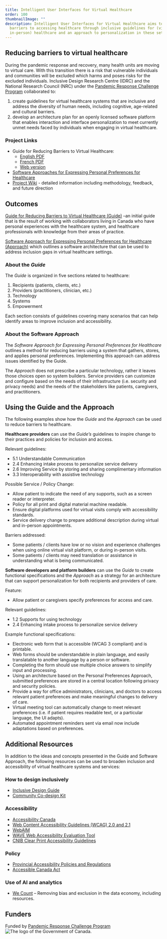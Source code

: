 ```yaml
---
title: Intelligent User Interfaces for Virtual Healthcare
order: 100
thumbnailImage: ""
description: Intelligent User Interfaces for Virtual Healthcare aims to reduce
  barriers to accessing healthcare through inclusive guidelines for (virtual or
  in-person) healthcare and an approach to personalization in these settings.
---
```

## Reducing barriers to virtual healthcare

During the pandemic response and recovery, many health units are moving to virtual care. With this transition there is a risk that vulnerable individuals and communities will be excluded which harms and poses risks for the excluded individuals. Inclusive Design Research Centre (IDRC) and the National Research Council (NRC) under the [Pandemic Response Challenge Program](https://nrc.canada.ca/en/research-development/research-collaboration/programs/pandemic-response-challenge-program) collaborated to:

1. create guidelines for virtual healthcare systems that are inclusive and address the diversity of human needs, including cognitive, age-related and cultural barriers.  
2. develop an architecture plan for an openly licensed software platform that enables interaction and interface personalization to meet currently unmet needs faced by individuals when engaging in virtual healthcare.

### Project Links

* Guide for Reducing Barriers to Virtual Healthcare:
  * [English PDF](/media/guide-for-reducing-barriers-to-virtual-healthcare.pdf)
  * [French PDF](/media/md-3734_guide-for-reducing-barriers-to-virtual-healthcare_f.pdf)
  * [Web version](https://wiki.fluidproject.org/display/IUIGFVP/Section+-+Guide+for+Reducing+Barriers+to+Virtual+Healthcare)
* [Software Approaches for Expressing Personal Preferences for Healthcare](https://wiki.fluidproject.org/display/IUIGFVP/Section+-+Software+Approaches+for+Expressing+Personal+Preferences+for+Healthcare)
* [Project Wiki](https://wiki.fluidproject.org/display/IUIGFVP/Intelligent+User+Interfaces+and+Guidelines+for+Vulnerable+Populations) - detailed information including methodology, feedback, and future direction

## Outcomes

[Guide for Reducing Barriers to Virtual Healthcare (Guide)](https://wiki.fluidproject.org/display/IUIGFVP/Guide+for+Reducing+Barriers+to+Virtual+Healthcare) –an initial guide that is the result of working with collaborators living in Canada who have personal experiences with the healthcare system, and healthcare professionals with knowledge from their areas of practice.

[Software Approach for Expressing Personal Preferences for Healthcare (Approach)](https://wiki.fluidproject.org/display/IUIGFVP/Section+-+Software+Approaches+for+Expressing+Personal+Preferences+for+Healthcare) which outlines a software architecture that can be used to address inclusion gaps in virtual healthcare settings.

### About the *Guide*

The *Guide* is organized in five sections related to healthcare:

1. Recipients (patients, clients, etc.)
2. Providers (practitioners, clinician, etc.)
3. Technology
4. Systems
5. Empowerment

Each section consists of guidelines covering many scenarios that can help identify areas to improve inclusion and accessibility.

### About the Software Approach

The *Software Approach for Expressing Personal Preferences for Healthcare* outlines a method for reducing barriers using a system that gathers, stores, and applies personal preferences. Implementing this approach can address issues identified by the Guide.

The *Approach* does not prescribe a particular technology, rather it leaves those choices open so system builders. Service providers can customize and configure based on the needs of their infrastructure (i.e. security and privacy needs) and the needs of the stakeholders like patients, caregivers, and practitioners.

## Using the Guide and the Approach

The following examples show how the *Guide* and the *Approach* can be used to reduce barriers to healthcare.

**Healthcare providers** can use the *Guide’s* guidelines to inspire change to their practices and policies for inclusion and access.

Relevant guidelines:

* 5.1 Understandable Communication
* 2.4 Enhancing intake process to personalize service delivery
* 2.6 Improving Service by storing and sharing complimentary information
* 3.3 Interoperability with assistive technology

Possible Service / Policy Change:

* Allow patient to indicate the need of any supports, such as a screen reader or interpreter.
* Policy for all print and digital material machine readable.
* Ensure digital platforms used for virtual visits comply with accessibility standards.
* Service delivery change to prepare additional description during virtual and in-person appointments.

Barriers addressed:

* Some patients / clients have low or no vision and experience challenges when using online virtual visit platform, or during in-person visits.
* Some patients / clients may need translation or assistance in understanding what is being communicated.

**Software developers and platform builders** can use the *Guide* to create functional specifications and the *Approach* as a strategy for an architecture that can support personalization for both recipients and providers of care.

Feature:

* Allow patient or caregivers specify preferences for access and care.

Relevant guidelines:

* 1.2 Supports for using technology
* 2.4 Enhancing intake process to personalize service delivery

Example functional specifications:

* Electronic web form that is accessible (WCAG 3 compliant) and is printable.
* Web forms should be understandable in plain language, and easily translatable to another language by a person or software.
* Completing the form should use multiple choice answers to simplify input and processing.
* Using an architecture based on the Personal Preferences Approach, submitted preferences are stored in a central location following privacy and security policies.
* Provide a way for office administrators, clinicians, and doctors to access relevant patient preferences and make meaningful changes to delivery of care.
* Virtual meeting tool can automatically change to meet relevant preferences (i.e. if patient requires readable text, or a particular language, the UI adapts).
* Automated appointment reminders sent via email now include adaptations based on preferences.

## Additional Resources

In addition to the ideas and concepts presented in the Guide and Software Approach, the following resources can be used to broaden inclusion and accessibility of virtual healthcare systems and services:

### How to design inclusively

* [Inclusive Design Guide](https://guide.inclusivedesign.ca/)
* [Community Co-design Kit](https://co-design.inclusivedesign.ca/)

### Accessibility

* [Accessibility Canada](https://accessibilitycanada.ca/resources/)
* [Web Content Accessibility Guidelines (WCAG) 2.0 and 2.1](https://www.w3.org/WAI/standards-guidelines/wcag/)
* [WebAIM](https://webaim.org/)
* [WAVE Web Accessibility Evaluation Tool](https://wave.webaim.org/)
* [CNIB Clear Print Accessibility Guidelines](https://cnib.ca/sites/default/files/2018-07/CNIB%20Clear%20Print%20Guide.pdf)

### Policy

* [Provincial Accessibility Policies and Regulations](https://airtable.com/shr57RHr5jcKO8Kzr)
* [Accessible Canada Act](https://accessible.canada.ca/)

### Use of AI and analytics

* [We Count](https://wecount.inclusivedesign.ca/) – Removing bias and exclusion in the data economy, including resources.

## Funders

Funded by [Pandemic Response Challenge Program](https://nrc.canada.ca/en/research-development/research-collaboration/programs/pandemic-response-challenge-program)
![The logo of the Government of Canada.](/media/canada.png)
